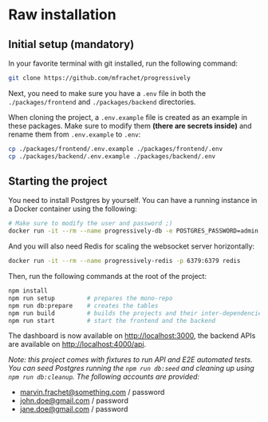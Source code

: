 # Raw installation

## Initial setup (mandatory)

In your favorite terminal with git installed, run the following command:

```bash
git clone https://github.com/mfrachet/progressively
```

Next, you need to make sure you have a `.env` file in both the `./packages/frontend` and `./packages/backend` directories.

When cloning the project, a `.env.example` file is created as an example in these packages. Make sure to modify them **(there are secrets inside)** and rename them from `.env.example` to `.env`:

```bash
cp ./packages/frontend/.env.example ./packages/frontend/.env
cp ./packages/backend/.env.example ./packages/backend/.env
```

## Starting the project

You need to install Postgres by yourself. You can have a running instance in a Docker container using the following:

```bash
# Make sure to modify the user and password ;)
docker run -it --rm --name progressively-db -e POSTGRES_PASSWORD=admin -e POSTGRES_USER=admin -e POSTGRES_DB=progressively -p 5432:5432 -d postgres
```

And you will also need Redis for scaling the websocket server horizontally:

```bash
docker run -it --rm --name progressively-redis -p 6379:6379 redis
```

Then, run the following commands at the root of the project:

```bash
npm install
npm run setup         # prepares the mono-repo
npm run db:prepare    # creates the tables
npm run build         # builds the projects and their inter-dependencies
npm run start         # start the frontend and the backend
```

The dashboard is now available on [http://localhost:3000](http://localhost:3000), the backend APIs are available on [http://localhost:4000/api](http://localhost:4000/api).

_Note: this project comes with fixtures to run API and E2E automated tests. You can seed Postgres running the `npm run db:seed` and cleaning up using `npm run db:cleanup`. The following accounts are provided:_

- marvin.frachet@something.com / password
- john.doe@gmail.com / password
- jane.doe@gmail.com / password
